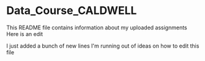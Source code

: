 # Data_Course_CALDWELL
This README file contains information about my uploaded assignments
Here is an edit



I just added a bunch of new lines
I'm running out of ideas on how to edit this file
